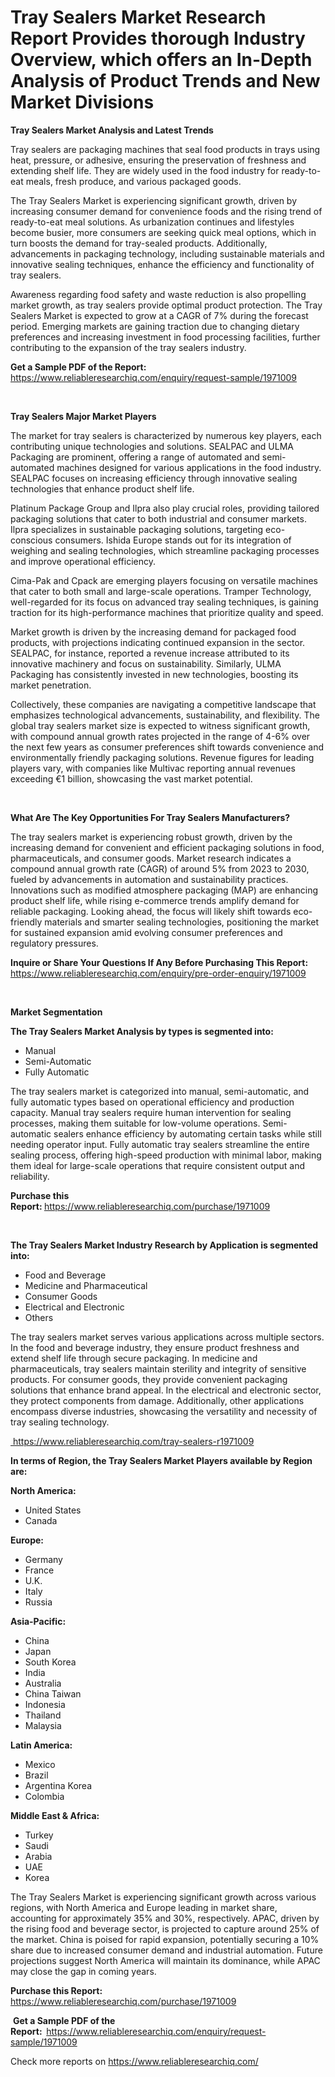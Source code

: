 <p><h1>Tray Sealers Market Research Report Provides thorough Industry Overview, which offers an In-Depth Analysis of Product Trends and New Market Divisions</h1></p><p><strong>Tray Sealers Market Analysis and Latest Trends</strong></p>
<p><p>Tray sealers are packaging machines that seal food products in trays using heat, pressure, or adhesive, ensuring the preservation of freshness and extending shelf life. They are widely used in the food industry for ready-to-eat meals, fresh produce, and various packaged goods. </p><p>The Tray Sealers Market is experiencing significant growth, driven by increasing consumer demand for convenience foods and the rising trend of ready-to-eat meal solutions. As urbanization continues and lifestyles become busier, more consumers are seeking quick meal options, which in turn boosts the demand for tray-sealed products. Additionally, advancements in packaging technology, including sustainable materials and innovative sealing techniques, enhance the efficiency and functionality of tray sealers.</p><p>Awareness regarding food safety and waste reduction is also propelling market growth, as tray sealers provide optimal product protection. The Tray Sealers Market is expected to grow at a CAGR of 7% during the forecast period. Emerging markets are gaining traction due to changing dietary preferences and increasing investment in food processing facilities, further contributing to the expansion of the tray sealers industry.</p></p>
<p><strong>Get a Sample PDF of the Report:&nbsp;</strong> <a href="https://www.reliableresearchiq.com/enquiry/request-sample/1971009?utm_campaign=3055&utm_medium=2&utm_source=Github&utm_content=ia&utm_term=11042025&utm_id=tray-sealers">https://www.reliableresearchiq.com/enquiry/request-sample/1971009</a></p>
<p>&nbsp;</p>
<p><strong>Tray Sealers Major Market Players</strong></p>
<p><p>The market for tray sealers is characterized by numerous key players, each contributing unique technologies and solutions. SEALPAC and ULMA Packaging are prominent, offering a range of automated and semi-automated machines designed for various applications in the food industry. SEALPAC focuses on increasing efficiency through innovative sealing technologies that enhance product shelf life.</p><p>Platinum Package Group and Ilpra also play crucial roles, providing tailored packaging solutions that cater to both industrial and consumer markets. Ilpra specializes in sustainable packaging solutions, targeting eco-conscious consumers. Ishida Europe stands out for its integration of weighing and sealing technologies, which streamline packaging processes and improve operational efficiency.</p><p>Cima-Pak and Cpack are emerging players focusing on versatile machines that cater to both small and large-scale operations. Tramper Technology, well-regarded for its focus on advanced tray sealing techniques, is gaining traction for its high-performance machines that prioritize quality and speed.</p><p>Market growth is driven by the increasing demand for packaged food products, with projections indicating continued expansion in the sector. SEALPAC, for instance, reported a revenue increase attributed to its innovative machinery and focus on sustainability. Similarly, ULMA Packaging has consistently invested in new technologies, boosting its market penetration.</p><p>Collectively, these companies are navigating a competitive landscape that emphasizes technological advancements, sustainability, and flexibility. The global tray sealers market size is expected to witness significant growth, with compound annual growth rates projected in the range of 4-6% over the next few years as consumer preferences shift towards convenience and environmentally friendly packaging solutions. Revenue figures for leading players vary, with companies like Multivac reporting annual revenues exceeding €1 billion, showcasing the vast market potential.</p></p>
<p>&nbsp;</p>
<p><strong>What Are The Key Opportunities For Tray Sealers Manufacturers?</strong></p>
<p><p>The tray sealers market is experiencing robust growth, driven by the increasing demand for convenient and efficient packaging solutions in food, pharmaceuticals, and consumer goods. Market research indicates a compound annual growth rate (CAGR) of around 5% from 2023 to 2030, fueled by advancements in automation and sustainability practices. Innovations such as modified atmosphere packaging (MAP) are enhancing product shelf life, while rising e-commerce trends amplify demand for reliable packaging. Looking ahead, the focus will likely shift towards eco-friendly materials and smarter sealing technologies, positioning the market for sustained expansion amid evolving consumer preferences and regulatory pressures.</p></p>
<p><strong>Inquire or Share Your Questions If Any Before Purchasing This Report:</strong> <a href="https://www.reliableresearchiq.com/enquiry/pre-order-enquiry/1971009?utm_campaign=3055&utm_medium=2&utm_source=Github&utm_content=ia&utm_term=11042025&utm_id=tray-sealers">https://www.reliableresearchiq.com/enquiry/pre-order-enquiry/1971009</a></p>
<p>&nbsp;</p>
<p><strong>Market Segmentation</strong></p>
<p><strong>The Tray Sealers Market Analysis by types is segmented into:</strong></p>
<p><ul><li>Manual</li><li>Semi-Automatic</li><li>Fully Automatic</li></ul></p>
<p><p>The tray sealers market is categorized into manual, semi-automatic, and fully automatic types based on operational efficiency and production capacity. Manual tray sealers require human intervention for sealing processes, making them suitable for low-volume operations. Semi-automatic sealers enhance efficiency by automating certain tasks while still needing operator input. Fully automatic tray sealers streamline the entire sealing process, offering high-speed production with minimal labor, making them ideal for large-scale operations that require consistent output and reliability.</p></p>
<p><strong>Purchase this Report:&nbsp;</strong><a href="https://www.reliableresearchiq.com/purchase/1971009?utm_campaign=3055&utm_medium=2&utm_source=Github&utm_content=ia&utm_term=11042025&utm_id=tray-sealers">https://www.reliableresearchiq.com/purchase/1971009</a></p>
<p>&nbsp;</p>
<p><strong>The Tray Sealers Market Industry Research by Application is segmented into:</strong></p>
<p><ul><li>Food and Beverage</li><li>Medicine and Pharmaceutical</li><li>Consumer Goods</li><li>Electrical and Electronic</li><li>Others</li></ul></p>
<p><p>The tray sealers market serves various applications across multiple sectors. In the food and beverage industry, they ensure product freshness and extend shelf life through secure packaging. In medicine and pharmaceuticals, tray sealers maintain sterility and integrity of sensitive products. For consumer goods, they provide convenient packaging solutions that enhance brand appeal. In the electrical and electronic sector, they protect components from damage. Additionally, other applications encompass diverse industries, showcasing the versatility and necessity of tray sealing technology.</p></p>
<p><a href="https://www.reliableresearchiq.com/tray-sealers-r1971009?utm_campaign=3055&utm_medium=2&utm_source=Github&utm_content=ia&utm_term=11042025&utm_id=tray-sealers">&nbsp;https://www.reliableresearchiq.com/tray-sealers-r1971009</a></p>
<p><strong>In terms of Region, the Tray Sealers Market Players available by Region are:</strong></p>
<p>
    <p> <strong> North America: </strong>
        <ul>
            <li>United States</li>
            <li>Canada</li>
        </ul>
        </p> 
    <p> <strong> Europe: </strong>
        <ul>
            <li>Germany</li>
            <li>France</li>
            <li>U.K.</li>
            <li>Italy</li>
            <li>Russia</li>
        </ul>
        </p> 
    <p> <strong> Asia-Pacific: </strong>
        <ul>
            <li>China</li>
            <li>Japan</li>
            <li>South Korea</li>
            <li>India</li>
            <li>Australia</li>
            <li>China Taiwan</li>
            <li>Indonesia</li>
            <li>Thailand</li>
            <li>Malaysia</li>
        </ul>
        </p> 
    <p> <strong> Latin America: </strong>
        <ul>
            <li>Mexico</li>
            <li>Brazil</li>
            <li>Argentina Korea</li>
            <li>Colombia</li>
        </ul>
        </p> 
    <p> <strong> Middle East & Africa: </strong>
        <ul>
            <li>Turkey</li>
            <li>Saudi</li>
            <li>Arabia</li>
            <li>UAE</li>
            <li>Korea</li>
        </ul>
    </p>
    </p>
<p><p>The Tray Sealers Market is experiencing significant growth across various regions, with North America and Europe leading in market share, accounting for approximately 35% and 30%, respectively. APAC, driven by the rising food and beverage sector, is projected to capture around 25% of the market. China is poised for rapid expansion, potentially securing a 10% share due to increased consumer demand and industrial automation. Future projections suggest North America will maintain its dominance, while APAC may close the gap in coming years.</p></p>
<p><strong>Purchase this Report: </strong><a href="https://www.reliableresearchiq.com/purchase/1971009?utm_campaign=3055&utm_medium=2&utm_source=Github&utm_content=ia&utm_term=11042025&utm_id=tray-sealers">https://www.reliableresearchiq.com/purchase/1971009</a></p>
<p>&nbsp;<strong>Get a Sample PDF of the Report:&nbsp;&nbsp;</strong><a href="https://www.reliableresearchiq.com/enquiry/request-sample/1971009?utm_campaign=3055&utm_medium=2&utm_source=Github&utm_content=ia&utm_term=11042025&utm_id=tray-sealers">https://www.reliableresearchiq.com/enquiry/request-sample/1971009</a></p>
<p><strong></strong></p>
<p>Check more reports on <a href="https://www.reliableresearchiq.com/?utm_campaign=3055&utm_medium=2&utm_source=Github&utm_content=ia&utm_term=11042025&utm_id=tray-sealers">https://www.reliableresearchiq.com/</a></p>